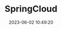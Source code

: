 ---
pageComponent: 
  name: Catalogue
  data: 
    key: java/60.SpringCloud
    imgUrl: /img/category/deep-learning.png
    description: SpringCloud学习
title: SpringCloud
permalink: /java/SpringCloud/
date: 2023-06-02 10:49:20
---
